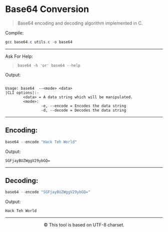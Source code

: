 # Base64 Conversion

>Base64 encoding and decoding algorithm implemented in C.

Compile:

```powershell
gcc base64.c utils.c -o base64
```
---
Ask For Help:

>```base64 -h 'or' base64 --help```

Output:

```

Usage: base64  --<mode> <data>
|CLI options|:-
        <data> = A data string which will be manipulated.
        <mode>:
                -e, --encode = Encodes the data string
                -d, --decode = Decodes the data string
```
---
## Encoding:
```powershell
base64 --encode "Hack Teh World"
```
Output:
```
SGFjayBUZWggV29ybGQ=
```
---
## Decoding:
```powershell
base64 --encode "SGFjayBUZWggV29ybGQ="
```
Output:
```
Hack Teh World
```
___
<p align=center>&copy; This tool is based on UTF-8 charset.</p>